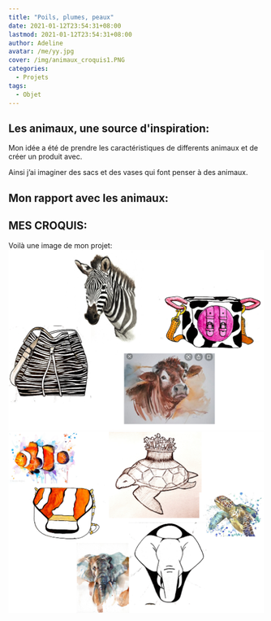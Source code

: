 ```yaml
---
title: "Poils, plumes, peaux"
date: 2021-01-12T23:54:31+08:00
lastmod: 2021-01-12T23:54:31+08:00
author: Adeline
avatar: /me/yy.jpg
cover: /img/animaux_croquis1.PNG
categories:
  - Projets
tags:
  - Objet
---
```


<!--more-->

## Les animaux, une source d'inspiration:

Mon idée a été de prendre les caractéristiques de differents animaux et de créer un produit avec. 

Ainsi j’ai imaginer des sacs et des vases qui font penser à des animaux.

## Mon rapport avec les animaux:

## MES CROQUIS:

Voilà une image de mon projet:
![Super image](/img/animaux_croquis1.PNG)
![Super image](/img/animaux_croquis2.PNG)


